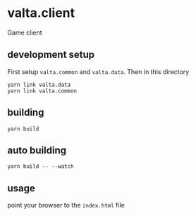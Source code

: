 # valta.client

Game client

## development setup

First setup `valta.common` and `valta.data`. Then in this directory

    yarn link valta.data
    yarn link valta.common

## building

    yarn build

## auto building

    yarn build -- --watch

## usage

point your browser to the `index.html` file
